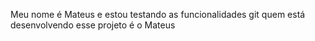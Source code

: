 Meu nome é Mateus e estou testando as funcionalidades git
quem está desenvolvendo esse projeto é o Mateus
